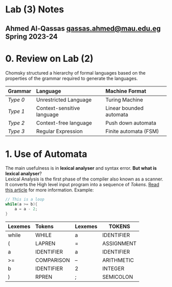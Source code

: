 # Lab (3) Notes
Ahmed Al-Qassas [qassas.ahmed@mau.edu.eg](qassas.ahmed@mau.edu.eg)  
Spring 2023-24
----
# 0. Review on Lab (2)
Chomsky structured a hierarchy of formal languages based on the properties of the grammar required to generate the languages.

| Grammar  | Language                   | Machine Format          |
|:---------|:---------------------------|:------------------------|
| _Type 0_ | Unrestricted Language      | Turing Machine          |
| _Type 1_ | Context-sensitive language | Linear bounded automata |
| _Type 2_ | Context-free language      | Push down automata      |
| _Type 3_ | Regular Expression         | Finite automata (FSM)   |

# 1. Use of Automata
The main usefulness is in **lexical analyser** and syntax error. **But what is lexical analyser**?  
Lexical Analysis is the first phase of the compiler also known as a scanner. It converts the High level input program into a sequence of _Tokens_.
[Read this article](https://www.geeksforgeeks.org/introduction-of-lexical-analysis/) for more information. Example:
```C
// This is a loop
while(a >= b){
    a = a - 2;
}
```

| Lexemes | Tokens     | Lexemes | TOKENS     |
|:--------|:-----------|---------|------------|
| while   | WHILE      | a       | IDENTIFIER |
| (       | LAPREN     | =       | ASSIGNMENT |
| a       | IDENTIFIER | a       | IDENTIFIER |
| >=      | COMPARISON | –       | ARITHMETIC |
| b       | IDENTIFIER | 2       | INTEGER    |
| )       | RPREN      | ;       | SEMICOLON  |



